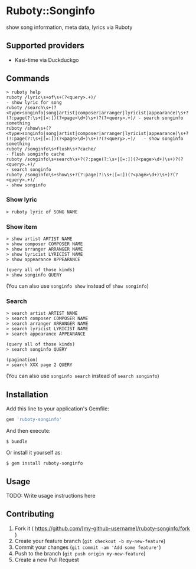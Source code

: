 # Ruboty::Songinfo

show song information, meta data, lyrics via Ruboty

## Supported providers

- Kasi-time via Duckduckgo

## Commands

```
> ruboty help
ruboty /lyric\s+of\s+(?<query>.+)/                                                                                                        - show lyric for song
ruboty /search\s+(?<type>songinfo|song|artist|composer|arranger|lyricist|appearance)\s+?(?:page(?:\s+|[=:])(?<page>\d+)\s+)?(?<query>.+)/ - search songinfo something
ruboty /show\s+(?<type>songinfo|song|artist|composer|arranger|lyricist|appearance)\s+?(?:page(?:\s+|[=:])(?<page>\d+)\s+)?(?<query>.+)/   - show songinfo something
ruboty /songinfo\s+flush\s+?cache/                                                                                                        - flush songinfo cache
ruboty /songinfo\s+search\s+?(?:page(?:\s+|[=:])(?<page>\d+)\s+)?(?<query>.+)/                                                            - search songinfo
ruboty /songinfo\s+show\s+?(?:page(?:\s+|[=:])(?<page>\d+)\s+)?(?<query>.+)/                                                              - show songinfo
```

### Show lyric

```
> ruboty lyric of SONG NAME
```

### Show item

```
> show artist ARTIST NAME
> show composer COMPOSER NAME
> show arranger ARRANGER NAME
> show lyricist LYRICIST NAME
> show appearance APPEARANCE

(query all of those kinds)
> show songinfo QUERY
```

(You can also use `songinfo show` instead of `show songinfo`)

### Search

```
> search artist ARTIST NAME
> search composer COMPOSER NAME
> search arranger ARRANGER NAME
> search lyricist LYRICIST NAME
> search appearance APPEARANCE

(query all of those kinds)
> search songinfo QUERY

(pagination)
> search XXX page 2 QUERY
```

(You can also use `songinfo search` instead of `search songinfo`)

## Installation

Add this line to your application's Gemfile:

```ruby
gem 'ruboty-songinfo'
```

And then execute:

    $ bundle

Or install it yourself as:

    $ gem install ruboty-songinfo

## Usage

TODO: Write usage instructions here

## Contributing

1. Fork it ( https://github.com/[my-github-username]/ruboty-songinfo/fork )
2. Create your feature branch (`git checkout -b my-new-feature`)
3. Commit your changes (`git commit -am 'Add some feature'`)
4. Push to the branch (`git push origin my-new-feature`)
5. Create a new Pull Request
